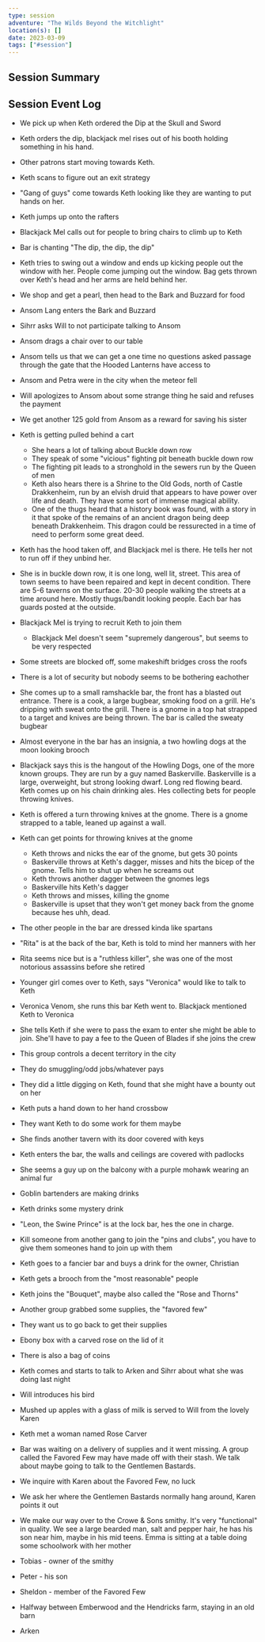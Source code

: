```yaml
---
type: session
adventure: "The Wilds Beyond the Witchlight"
location(s): []
date: 2023-03-09
tags: ["#session"]
---
```


## Session Summary

## Session Event Log

- We pick up when Keth ordered the Dip at the Skull and Sword
- Keth orders the dip, blackjack mel rises out of his booth holding something in his hand.
- Other patrons start moving towards Keth.
- Keth scans to figure out an exit strategy
- "Gang of guys" come towards Keth looking like they are wanting to put hands on her.
- Keth jumps up onto the rafters
- Blackjack Mel calls out for people to bring chairs to climb up to Keth
- Bar is chanting "The dip, the dip, the dip"
- Keth tries to swing out a window and ends up kicking people out the window with her. People come jumping out the window. Bag gets thrown over Keth's head and her arms are held behind her.
- We shop and get a pearl, then head to the Bark and Buzzard for food
- Ansom Lang enters the Bark and Buzzard
- Sihrr asks Will to not participate talking to Ansom
- Ansom drags a chair over to our table
- Ansom tells us that we can get a one time no questions asked passage through the gate that the Hooded Lanterns have access to
- Ansom and Petra were in the city when the meteor fell
- Will apologizes to Ansom about some strange thing he said and refuses the payment
- We get another 125 gold from Ansom as a reward for saving his sister

- Keth is getting pulled behind a cart
	- She hears a lot of talking about Buckle down row
	- They speak of some "vicious" fighting pit beneath buckle down row
	- The fighting pit leads to a stronghold in the sewers run by the Queen of men
	- Keth also hears there is a Shrine to the Old Gods, north of Castle Drakkenheim, run by an elvish druid that appears to have power over life and death. They have some sort of immense magical ability.
	- One of the thugs heard that a history book was found, with a story in it that spoke of the remains of an ancient dragon being deep beneath Drakkenheim. This dragon could be ressurected in a time of need to perform some great deed.

- Keth has the hood taken off, and Blackjack mel is there. He tells her not to run off if they unbind her.
- She is in buckle down row, it is one long, well lit, street. This area of town seems to have been repaired and kept in decent condition. There are 5-6 taverns on the surface. 20-30 people walking the streets at a time around here. Mostly thugs/bandit looking people. Each bar has guards posted at the outside.
- Blackjack Mel is trying to recruit Keth to join them
	- Blackjack Mel doesn't seem "supremely dangerous", but seems to be very respected
- Some streets are blocked off, some makeshift bridges cross the roofs
- There is a lot of security but nobody seems to be bothering eachother
- She comes up to a small ramshackle bar, the front has a blasted out entrance. There is a cook, a large bugbear, smoking food on a grill. He's dripping with sweat onto the grill. There is a gnome in a top hat strapped to a target and knives are being thrown. The bar is called the sweaty bugbear
- Almost everyone in the bar has an insignia, a two howling dogs at the moon looking brooch
- Blackjack says this is the hangout of the Howling Dogs, one of the more known groups. They are run by a guy named Baskerville. Baskerville is a large, overweight, but strong looking dwarf. Long red flowing beard. Keth comes up on his chain drinking ales. Hes collecting bets for people throwing knives.
- Keth is offered a turn throwing knives at the gnome. There is a gnome strapped to a table, leaned up against a wall.
- Keth can get points for throwing knives at the gnome
	- Keth throws and nicks the ear of the gnome, but gets 30 points
	- Baskerville throws at Keth's dagger, misses and hits the bicep of the gnome. Tells him to shut up when he screams out
	- Keth throws another dagger between the gnomes legs
	- Baskerville hits Keth's dagger
	- Keth throws and misses, killing the gnome
	- Baskerville is upset that they won't get money back from the gnome because hes uhh, dead.
- The other people in the bar are dressed kinda like spartans
- "Rita" is at the back of the bar, Keth is told to mind her manners with her
- Rita seems nice but is a "ruthless killer", she was one of the most notorious assassins before she retired
- Younger girl comes over to Keth, says "Veronica" would like to talk to Keth
- Veronica Venom, she runs this bar Keth went to. Blackjack mentioned Keth to Veronica
- She tells Keth if she were to pass the exam to enter she might be able to join. She'll have to pay a fee to the Queen of Blades if she joins the crew
- This group controls a decent territory in the city
- They do smuggling/odd jobs/whatever pays
- They did a little digging on Keth, found that she might have a bounty out on her
- Keth puts a hand down to her hand crossbow
- They want Keth to do some work for them maybe
- She finds another tavern with its door covered with keys
- Keth enters the bar, the walls and ceilings are covered with padlocks
- She seems a guy up on the balcony with a purple mohawk wearing an animal fur
- Goblin bartenders are making drinks
- Keth drinks some mystery drink
- "Leon, the Swine Prince" is at the lock bar, hes the one in charge. 
- Kill someone from another gang to join the "pins and clubs", you have to give them someones hand to join up with them
- Keth goes to a fancier bar and buys a drink for the owner, Christian
- Keth gets a brooch from the "most reasonable" people
- Keth joins the "Bouquet", maybe also called the "Rose and Thorns"
- Another group grabbed some supplies, the "favored few"
- They want us to go back to get their supplies
- Ebony box with a carved rose on the lid of it
- There is also a bag of coins
- Keth comes and starts to talk to Arken and Sihrr about what she was doing last night
- Will introduces his bird
- Mushed up apples with a glass of milk is served to Will from the lovely Karen

- Keth met a woman named Rose Carver
- Bar was waiting on a delivery of supplies and it went missing. A group called the Favored Few may have made off with their stash. We talk about maybe going to talk to the Gentlemen Bastards.

- We inquire with Karen about the Favored Few, no luck
- We ask her where the Gentlemen Bastards normally hang around, Karen points it out
- We make our way over to the Crowe & Sons smithy. It's very "functional" in quality. We see a large bearded man, salt and pepper hair, he has his son near him, maybe in his mid teens. Emma is sitting at a table doing some schoolwork with her mother
- Tobias - owner of the smithy
- Peter - his son
- Sheldon - member of the Favored Few
- Halfway between Emberwood and the Hendricks farm, staying in an old barn
- Arken 
